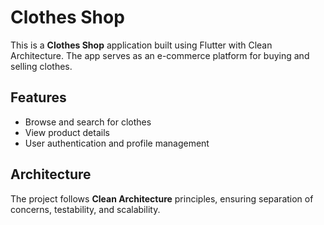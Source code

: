 # Clothes Shop

This is a **Clothes Shop** application built using Flutter with Clean Architecture. The app serves as an e-commerce platform for buying and selling clothes.

## Features
- Browse and search for clothes
- View product details
- User authentication and profile management

## Architecture
The project follows **Clean Architecture** principles, ensuring separation of concerns, testability, and scalability.

